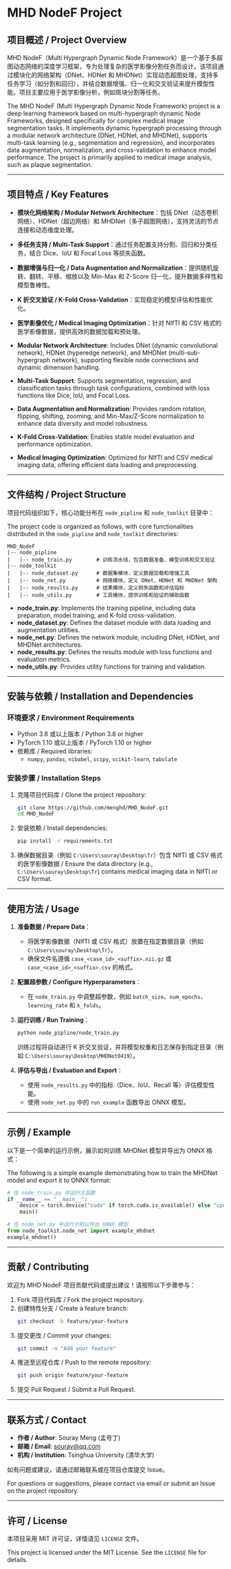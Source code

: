 # MHD NodeF Project

## 项目概述 / Project Overview

MHD NodeF（Multi Hypergraph Dynamic Node Framework）是一个基于多超图动态网络的深度学习框架，专为处理复杂的医学影像分割任务而设计。该项目通过模块化的网络架构（DNet、HDNet 和 MHDNet）实现动态超图处理，支持多任务学习（如分割和回归），并结合数据增强、归一化和交叉验证来提升模型性能。项目主要应用于医学影像分析，例如斑块分割等任务。

The MHD NodeF (Multi Hypergraph Dynamic Node Framework) project is a deep learning framework based on multi-hypergraph dynamic Node Frameworks, designed specifically for complex medical image segmentation tasks. It implements dynamic hypergraph processing through a modular network architecture (DNet, HDNet, and MHDNet), supports multi-task learning (e.g., segmentation and regression), and incorporates data augmentation, normalization, and cross-validation to enhance model performance. The project is primarily applied to medical image analysis, such as plaque segmentation.

---

## 项目特点 / Key Features

- **模块化网络架构 / Modular Network Architecture**：包括 DNet（动态卷积网络）、HDNet（超边网络）和 MHDNet（多子超图网络），支持灵活的节点连接和动态维度处理。
- **多任务支持 / Multi-Task Support**：通过任务配置支持分割、回归和分类任务，结合 Dice、IoU 和 Focal Loss 等损失函数。
- **数据增强与归一化 / Data Augmentation and Normalization**：提供随机旋转、翻转、平移、缩放以及 Min-Max 和 Z-Score 归一化，提升数据多样性和模型鲁棒性。
- **K 折交叉验证 / K-Fold Cross-Validation**：实现稳定的模型评估和性能优化。
- **医学影像优化 / Medical Imaging Optimization**：针对 NIfTI 和 CSV 格式的医学影像数据，提供高效的数据加载和预处理。

- **Modular Network Architecture**: Includes DNet (dynamic convolutional network), HDNet (hyperedge network), and MHDNet (multi-sub-hypergraph network), supporting flexible node connections and dynamic dimension handling.
- **Multi-Task Support**: Supports segmentation, regression, and classification tasks through task configurations, combined with loss functions like Dice, IoU, and Focal Loss.
- **Data Augmentation and Normalization**: Provides random rotation, flipping, shifting, zooming, and Min-Max/Z-Score normalization to enhance data diversity and model robustness.
- **K-Fold Cross-Validation**: Enables stable model evaluation and performance optimization.
- **Medical Imaging Optimization**: Optimized for NIfTI and CSV medical imaging data, offering efficient data loading and preprocessing.

---

## 文件结构 / Project Structure

项目代码组织如下，核心功能分布在 `node_pipline` 和 `node_toolkit` 目录中：

The project code is organized as follows, with core functionalities distributed in the `node_pipline` and `node_toolkit` directories:

```
MHD_NodeF
|-- node_pipline
|   |-- node_train.py        # 训练流水线，包含数据准备、模型训练和交叉验证
|-- node_toolkit
|   |-- node_dataset.py      # 数据集模块，定义数据加载和增强工具
|   |-- node_net.py          # 网络模块，定义 DNet、HDNet 和 MHDNet 架构
|   |-- node_results.py      # 结果模块，定义损失函数和评估指标
|   |-- node_utils.py        # 工具模块，提供训练和验证的辅助函数
```

- **node_train.py**: Implements the training pipeline, including data preparation, model training, and K-fold cross-validation.
- **node_dataset.py**: Defines the dataset module with data loading and augmentation utilities.
- **node_net.py**: Defines the network module, including DNet, HDNet, and MHDNet architectures.
- **node_results.py**: Defines the results module with loss functions and evaluation metrics.
- **node_utils.py**: Provides utility functions for training and validation.

---

## 安装与依赖 / Installation and Dependencies

### 环境要求 / Environment Requirements
- Python 3.8 或以上版本 / Python 3.8 or higher
- PyTorch 1.10 或以上版本 / PyTorch 1.10 or higher
- 依赖库 / Required libraries:
  - `numpy`, `pandas`, `nibabel`, `scipy`, `scikit-learn`, `tabulate`

### 安装步骤 / Installation Steps
1. 克隆项目代码库 / Clone the project repository:
   ```bash
   git clone https://github.com/menghd/MHD_NodeF.git
   cd MHD_NodeF
   ```
2. 安装依赖 / Install dependencies:
   ```bash
   pip install -r requirements.txt
   ```
3. 确保数据目录（例如 `C:\Users\souray\Desktop\Tr`）包含 NIfTI 或 CSV 格式的医学影像数据 / Ensure the data directory (e.g., `C:\Users\souray\Desktop\Tr`) contains medical imaging data in NIfTI or CSV format.

---

## 使用方法 / Usage

1. **准备数据 / Prepare Data**：
   - 将医学影像数据（NIfTI 或 CSV 格式）放置在指定数据目录（例如 `C:\Users\souray\Desktop\Tr`）。
   - 确保文件名遵循 `case_<case_id>_<suffix>.nii.gz` 或 `case_<case_id>_<suffix>.csv` 的格式。

2. **配置超参数 / Configure Hyperparameters**：
   - 在 `node_train.py` 中调整超参数，例如 `batch_size`、`num_epochs`、`learning_rate` 和 `k_folds`。

3. **运行训练 / Run Training**：
   ```bash
   python node_pipline/node_train.py
   ```
   训练过程将自动进行 K 折交叉验证，并将模型权重和日志保存到指定目录（例如 `C:\Users\souray\Desktop\MHDNet0419`）。

4. **评估与导出 / Evaluation and Export**：
   - 使用 `node_results.py` 中的指标（Dice、IoU、Recall 等）评估模型性能。
   - 使用 `node_net.py` 中的 `run_example` 函数导出 ONNX 模型。

---

## 示例 / Example

以下是一个简单的运行示例，展示如何训练 MHDNet 模型并导出为 ONNX 格式：

The following is a simple example demonstrating how to train the MHDNet model and export it to ONNX format:

```python
# 在 node_train.py 中运行主函数
if __name__ == "__main__":
    device = torch.device("cuda" if torch.cuda.is_available() else "cpu")
    main()
```

```python
# 在 node_net.py 中运行示例以导出 ONNX 模型
from node_toolkit.node_net import example_mhdnet
example_mhdnet()
```

---

## 贡献 / Contributing

欢迎为 MHD NodeF 项目贡献代码或提出建议！请按照以下步骤参与：

1. Fork 项目代码库 / Fork the project repository.
2. 创建特性分支 / Create a feature branch:
   ```bash
   git checkout -b feature/your-feature
   ```
3. 提交更改 / Commit your changes:
   ```bash
   git commit -m "Add your feature"
   ```
4. 推送至远程仓库 / Push to the remote repository:
   ```bash
   git push origin feature/your-feature
   ```
5. 提交 Pull Request / Submit a Pull Request.

---

## 联系方式 / Contact

- **作者 / Author**: Souray Meng (孟号丁)
- **邮箱 / Email**: souray@qq.com
- **机构 / Institution**: Tsinghua University (清华大学)

如有问题或建议，请通过邮箱联系或在项目仓库提交 Issue。

For questions or suggestions, please contact via email or submit an Issue on the project repository.

---

## 许可 / License

本项目采用 MIT 许可证，详情请见 `LICENSE` 文件。

This project is licensed under the MIT License. See the `LICENSE` file for details.


